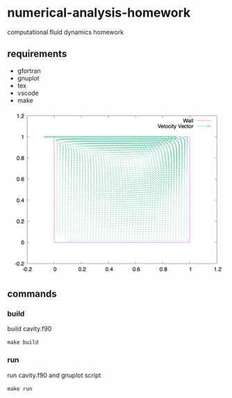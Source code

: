 # numerical-analysis-homework
computational fluid dynamics homework

## requirements
- gfortran
- gnuplot
- tex
- vscode
- make

![velocity vector](/outputs/img/velocity_vector.png) 

## commands
### build
build cavity.f90
```
make build
```

### run
run cavity.f90 and gnuplot script
```
make run
```

